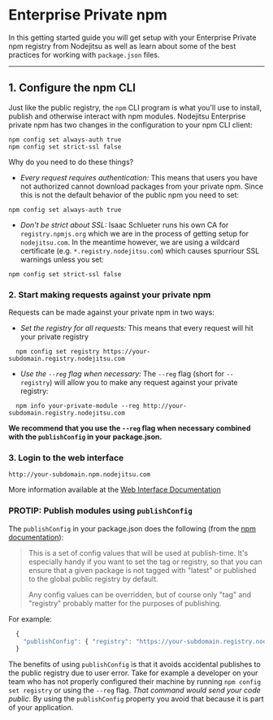 # Enterprise Private npm

In this getting started guide you will get setup with your Enterprise Private npm registry from Nodejitsu as well as learn about some of the best practices for working with `package.json` files.

<hr>

## 1. Configure the npm CLI

Just like the public registry, the `npm` CLI program is what you'll use to install, publish and otherwise interact with npm modules. Nodejitsu Enterprise private npm has two changes in the configuration to your npm CLI client:

```
npm config set always-auth true
npm config set strict-ssl false
```

Why do you need to do these things?

* _Every request requires authentication:_ This means that users you have not authorized cannot download packages from your private npm. Since this is not the default behavior of the public npm you need to set:
```
npm config set always-auth true
```
* _Don't be strict about SSL:_ Isaac Schlueter runs his own CA for `registry.npmjs.org` which we are in the process of getting setup for `nodejitsu.com`. In the meantime however, we are using a wildcard certificate (e.g. `*.registry.nodejitsu.com`) which causes spurriour SSL warnings unless you set:
```
npm config set strict-ssl false
```

### 2. Start making requests against your private npm

Requests can be made against your private npm in two ways:

* _Set the registry for all requests:_ This means that every request will hit your private registry
```
  npm config set registry https://your-subdomain.registry.nodejitsu.com
```
* _Use the `--reg` flag when necessary:_ The `--reg` flag (short for `--registry`) will allow you to make any request against your private registry:
```
  npm info your-private-module --reg http://your-subdomain.registry.nodejitsu.com
```

**We recommend that you use the `--reg` flag when necessary combined with the `publishConfig` in your package.json.**

### 3. Login to the web interface

```
http://your-subdomain.npm.nodejitsu.com
```

More information available at the [Web Interface Documentation](web)

### PROTIP: Publish modules using `publishConfig`

The `publishConfig` in your package.json does the following (from the [npm documentation](https://github.com/isaacs/npm/blob/master/doc/files/package.json.md#publishconfig)):

> This is a set of config values that will be used at publish-time. It's especially handy if you want to set the
> tag or registry, so that you can ensure that a given package is not tagged with "latest" or published to the
> global public registry by default.
>
> Any config values can be overridden, but of course only "tag" and "registry" probably matter for the purposes
> of publishing.

For example:

``` js
  {
    "publishConfig": { "registry": "https://your-subdomain.registry.nodejitsu.com" }
  }
```

The benefits of using `publishConfig` is that it avoids accidental publishes to the public registry due to user error. Take for example a developer on your team who has not properly configured their machine by running `npm config set registry` or using the `--reg` flag. _That command would send your code public._ By using the `publishConfig` property you avoid that because it is part of your application.


[meta:title]: <> (Private npm)